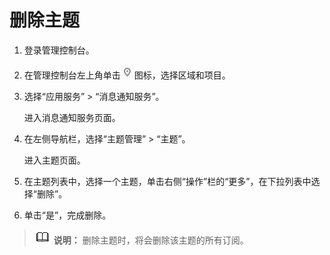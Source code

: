 # 删除主题<a name="smn_ug_48000"></a>

1.  登录管理控制台。
2.  在管理控制台左上角单击![](figures/icon-region-2.png)图标，选择区域和项目。
3.  选择“应用服务” \> “消息通知服务”。

    进入消息通知服务页面。

4.  在左侧导航栏，选择“主题管理” \> “主题”。

    进入主题页面。

5.  在主题列表中，选择一个主题，单击右侧“操作”栏的“更多”，在下拉列表中选择“删除”。
6.  单击“是”，完成删除。

>![](public_sys-resources/icon-note.gif) **说明：** 
>删除主题时，将会删除该主题的所有订阅。

